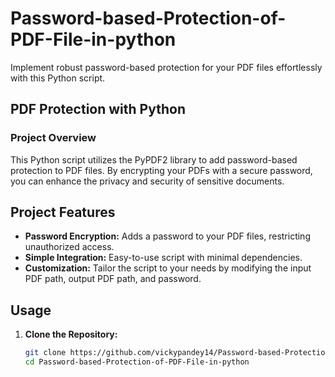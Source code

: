 # Password-based-Protection-of-PDF-File-in-python

Implement robust password-based protection for your PDF files effortlessly with this Python script.

## PDF Protection with Python

### Project Overview
This Python script utilizes the PyPDF2 library to add password-based protection to PDF files. By encrypting your PDFs with a secure password, you can enhance the privacy and security of sensitive documents.

## Project Features
- **Password Encryption:** Adds a password to your PDF files, restricting unauthorized access.
- **Simple Integration:** Easy-to-use script with minimal dependencies.
- **Customization:** Tailor the script to your needs by modifying the input PDF path, output PDF path, and password.

## Usage

1. **Clone the Repository:**
   ```bash
   git clone https://github.com/vickypandey14/Password-based-Protection-of-PDF-File-in-python.git
   cd Password-based-Protection-of-PDF-File-in-python
